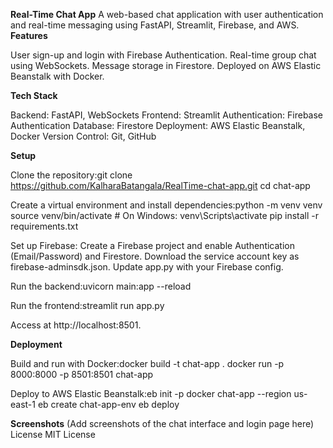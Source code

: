 **Real-Time Chat App**
A web-based chat application with user authentication and real-time messaging using FastAPI, Streamlit, Firebase, and AWS.
**Features**

User sign-up and login with Firebase Authentication.
Real-time group chat using WebSockets.
Message storage in Firestore.
Deployed on AWS Elastic Beanstalk with Docker.

**Tech Stack**

Backend: FastAPI, WebSockets
Frontend: Streamlit
Authentication: Firebase Authentication
Database: Firestore
Deployment: AWS Elastic Beanstalk, Docker
Version Control: Git, GitHub

**Setup**

Clone the repository:git clone https://github.com/KalharaBatangala/RealTime-chat-app.git
cd chat-app


Create a virtual environment and install dependencies:python -m venv venv
source venv/bin/activate  # On Windows: venv\Scripts\activate
pip install -r requirements.txt


Set up Firebase:
Create a Firebase project and enable Authentication (Email/Password) and Firestore.
Download the service account key as firebase-adminsdk.json.
Update app.py with your Firebase config.


Run the backend:uvicorn main:app --reload


Run the frontend:streamlit run app.py


Access at http://localhost:8501.

**Deployment**

Build and run with Docker:docker build -t chat-app .
docker run -p 8000:8000 -p 8501:8501 chat-app


Deploy to AWS Elastic Beanstalk:eb init -p docker chat-app --region us-east-1
eb create chat-app-env
eb deploy



**Screenshots**
(Add screenshots of the chat interface and login page here)
License
MIT License